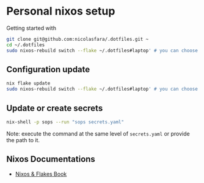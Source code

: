 # Personal nixos setup

Getting started with

```bash
git clone git@github.com:nicolasfara/.dotfiles.git ~
cd ~/.dotfiles
sudo nixos-rebuild switch --flake ~/.dotfiles#laptop' # you can choose between {home|laptop|work}
```

## Configuration update

```bash
nix flake update
sudo nixos-rebuild switch --flake ~/.dotfiles#laptop' # you can choose between {home|laptop|work}
```

## Update or create secrets

```bash
nix-shell -p sops --run "sops secrets.yaml"
```

Note: execute the command at the same level of `secrets.yaml` or provide the path to it.

## Nixos Documentations

- [Nixos & Flakes Book](https://nixos-and-flakes.thiscute.world/)
